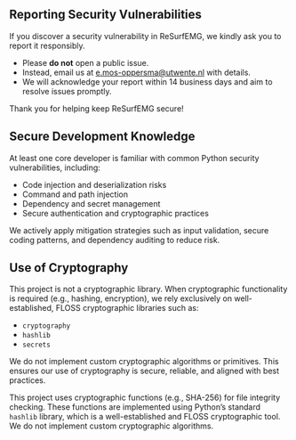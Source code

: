
## Reporting Security Vulnerabilities

If you discover a security vulnerability in ReSurfEMG, we kindly ask you to report it responsibly.

- Please **do not** open a public issue.
- Instead, email us at e.mos-oppersma@utwente.nl with details.
- We will acknowledge your report within 14 business days and aim to resolve issues promptly.

Thank you for helping keep ReSurfEMG secure!

## Secure Development Knowledge

At least one core developer is familiar with common Python security vulnerabilities, including:

- Code injection and deserialization risks
- Command and path injection
- Dependency and secret management
- Secure authentication and cryptographic practices

We actively apply mitigation strategies such as input validation, secure coding patterns, and dependency auditing to reduce risk.

## Use of Cryptography


This project is not a cryptographic library. When cryptographic functionality is required (e.g., hashing, encryption), we rely exclusively on well-established, FLOSS cryptographic libraries such as:

- `cryptography`
- `hashlib`
- `secrets`

We do not implement custom cryptographic algorithms or primitives. This ensures our use of cryptography is secure, reliable, and aligned with best practices.


This project uses cryptographic functions (e.g., SHA-256) for file integrity checking. These functions are implemented using Python’s standard `hashlib` library, which is a well-established and FLOSS cryptographic tool. We do not implement custom cryptographic algorithms.
